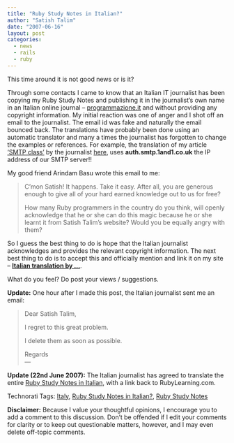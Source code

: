 ```yaml
---
title: "Ruby Study Notes in Italian?"
author: "Satish Talim"
date: "2007-06-16"
layout: post
categories:
  - news
  - rails
  - ruby
---
```

This time around it is not good news or is it?

Through some contacts I came to know that an Italian IT journalist has
been copying my Ruby Study Notes and publishing it in the journalist’s
own name in an Italian online journal –
[programmazione.it](http://www.programmazione.it/index.php) and without
providing any copyright information. My initial reaction was one of
anger and I shot off an email to the journalist. The email id was fake
and naturally the email bounced back. The translations have probably
been done using an automatic translator and many a times the journalist
has forgotten to change the examples or references. For example, the
translation of my article [‘SMTP
class’](http://sitekreator.com/satishtalim/smtp_class.html) by the
journalist
[here](http://www.programmazione.it/index.php?entity=eitem&idItem=36454),
uses **auth.smtp.1and1.co.uk** the IP address of our SMTP server!!

My good friend Arindam Basu wrote this email to me:

> C’mon Satish! It happens. Take it easy. After all, you are generous
> enough to give all of your hard earned knowledge out to us for free?
>
> How many Ruby programmers in the country do you think, will openly
> acknowledge that he or she can do this magic because he or she learnt
> it from Satish Talim’s website? Would you be equally angry with them?

So I guess the best thing to do is hope that the Italian journalist
acknowledges and provides the relevant copyright information. The next
best thing to do is to accept this and officially mention and link it on
my site – **[Italian translation by
…](http://www.programmazione.it/index.php?entity=eitem&idItem=35735)**.

What do you feel? Do post your views / suggestions.

**Update:** One hour after I made this post, the Italian journalist sent
me an email:

> Dear Satish Talim,
>
> I regret to this great problem.
>
> I delete them as soon as possible.
>
> Regards\
>  —

**Update (22nd June 2007):** The Italian journalist has agreed to
translate the entire [Ruby Study Notes in
Italian](http://www.programmazione.it/index.php?entity=eitem&idItem=35735),
with a link back to RubyLearning.com.

Technorati Tags: [Italy](http://technorati.com/tag/Italy), [Ruby Study
Notes in
Italian?](http://technorati.com/tag/Ruby+Study+Notes+in+Italian%3F),
[Ruby Study Notes](http://technorati.com/tag/Ruby+Study+Notes)

**Disclaimer:** Because I value your thoughtful opinions, I encourage
you to add a comment to this discussion. Don’t be offended if I edit
your comments for clarity or to keep out questionable matters, however,
and I may even delete off-topic comments.
